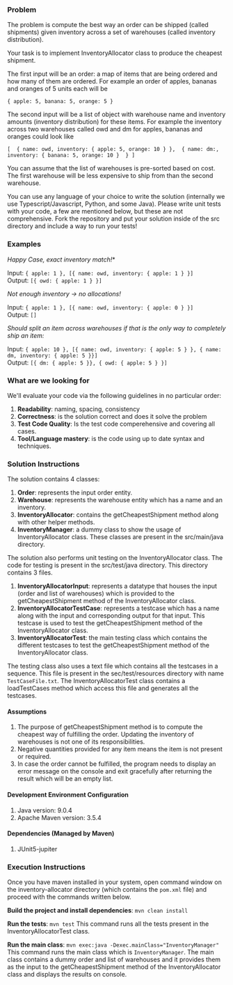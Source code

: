

### Problem

The problem is compute the best way an order can be shipped (called shipments) given inventory across a set of warehouses (called inventory distribution). 

Your task is to implement InventoryAllocator class to produce the cheapest shipment.

The first input will be an order: a map of items that are being ordered and how many of them are ordered. For example an order of apples, bananas and oranges of 5 units each will be 

`{ apple: 5, banana: 5, orange: 5 }`

The second input will be a list of object with warehouse name and inventory amounts (inventory distribution) for these items. For example the inventory across two warehouses called owd and dm for apples, bananas and oranges could look like

`[ 
    {
    	name: owd,
    	inventory: { apple: 5, orange: 10 }
    }, 
    {
    	name: dm:,
    	inventory: { banana: 5, orange: 10 } 
    }
]`

You can assume that the list of warehouses is pre-sorted based on cost. The first warehouse will be less expensive to ship from than the second warehouse. 

You can use any language of your choice to write the solution (internally we use Typescript/Javascript, Python, and some Java). Please write unit tests with your code, a few are mentioned below, but these are not comprehensive. Fork the repository and put your solution inside of the src directory and include a way to run your tests!

### Examples

*Happy Case, exact inventory match!**

Input: `{ apple: 1 }, [{ name: owd, inventory: { apple: 1 } }]`  
Output: `[{ owd: { apple: 1 } }]`

*Not enough inventory -> no allocations!*

Input: `{ apple: 1 }, [{ name: owd, inventory: { apple: 0 } }]`  
Output: `[]`

*Should split an item across warehouses if that is the only way to completely ship an item:*

Input: `{ apple: 10 }, [{ name: owd, inventory: { apple: 5 } }, { name: dm, inventory: { apple: 5 }}]`  
Output: `[{ dm: { apple: 5 }}, { owd: { apple: 5 } }]`

### What are we looking for

We'll evaluate your code via the following guidelines in no particular order:

1. **Readability**: naming, spacing, consistency
2. **Correctness**: is the solution correct and does it solve the problem
1. **Test Code Quality**: Is the test code comperehensive and covering all cases.
1. **Tool/Language mastery**: is the code using up to date syntax and techniques. 

### Solution Instructions

The solution contains 4 classes:
1. **Order**: represents the input order entity.
2. **Warehouse**: represents the warehouse entity which has a name and an inventory.
3. **InventoryAllocator**: contains the getCheapestShipment method along with other helper methods.
4. **InventoryManager**: a dummy class to show the usage of InventoryAllocator class.
These classes are present in the src/main/java directory.

The solution also performs unit testing on the InventoryAllocator class. The code for testing is present in the src/test/java directory. This directory contains 3 files.
1. **InventoryAllocatorInput**: represents a datatype that houses the input (order and list of warehouses) which is provided to the getCheapestShipment method of the InventoryAllocator class.
2. **InventoryAllocatorTestCase**: represents a testcase which has a name along with the input and corresponding output for that input. This testcase is used to test the getCheapestShipment method of the InventoryAllocator class.
3. **InventoryAllocatorTest**: the main testing class which contains the different testcases to test the getCheapestShipment method of the InventoryAllocator class.

The testing class also uses a text file which contains all the testcases in a sequence. This file is present in the sec/test/resources directory with name `TestCaseFile.txt`. The InventoryAllocatorTest class contains a loadTestCases method which access this file and generates all the testcases.

#### Assumptions
1. The purpose of getCheapestShipment method is to compute the cheapest way of fulfilling the order. Updating the inventory of warehouses is not one of its responsibilities.
2. Negative quantities provided for any item means the item is not present or required.
3. In case the order cannot be fulfilled, the program needs to display an error message on the console and exit gracefully after returning the result which will be an empty list.  

#### Development Environment Configuration
1. Java version: 9.0.4
2. Apache Maven version: 3.5.4

#### Dependencies (Managed by Maven)
1. JUnit5-jupiter

### Execution Instructions

Once you have maven installed in your system, open command window on the inventory-allocator directory (which contains the `pom.xml` file) and proceed with the commands written below.

**Build the project and install dependencies**: `mvn clean install`

**Run the tests**: `mvn test`
This command runs all the tests present in the InventoryAllocatorTest class.

**Run the main class**: `mvn exec:java -Dexec.mainClass="InventoryManager"`
This command runs the main class which is `InventoryManager`. The main class contains a dummy order and list of warehouses and it provides them as the input to the getCheapestShipment method of the InventoryAllocator class and displays the results on console.



